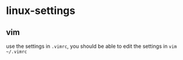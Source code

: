 # linux-settings

## vim

use the settings in `.vimrc`, you should be able to edit the settings in `vim ~/.vimrc`
